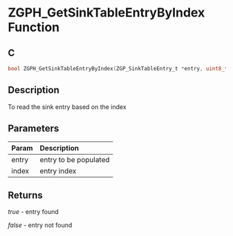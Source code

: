 # ZGPH_GetSinkTableEntryByIndex Function

## C

```c
bool ZGPH_GetSinkTableEntryByIndex(ZGP_SinkTableEntry_t *entry, uint8_t index);
```

## Description

 To read the sink entry based on the index

## Parameters

| Param | Description |
|:----- |:----------- |
| entry | entry to be populated |
| index | entry index  

## Returns

*true* - entry found

*false* - entry not found


